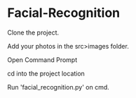 # Facial-Recognition

Clone the project.

Add your photos in the src>images folder.

Open Command Prompt

cd into the project location

Run 'facial_recognition.py' on cmd.
